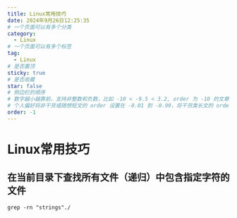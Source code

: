 ```yaml
---
title: Linux常用技巧
date: 2024年9月26日12:25:35
# 一个页面可以有多个分类
category:
  - Linux
# 一个页面可以有多个标签
tag:
  - Linux
# 是否置顶
sticky: true
# 是否收藏
star: false
# 侧边栏的顺序
# 数字越小越靠前，支持非整数和负数，比如 -10 < -9.5 < 3.2, order 为 -10 的文章会最靠上。
# 个人偏好将非干货或随想短文的 order 设置在 -0.01 到 -0.99，将干货类长文的 order 设置在 -1 到负无穷。每次新增文章都会在上一篇的基础上递减 order 值。
order: -1
---
```

# Linux常用技巧
## 在当前目录下查找所有文件（递归）中包含指定字符的文件

```shell
grep -rn "strings"./
```


